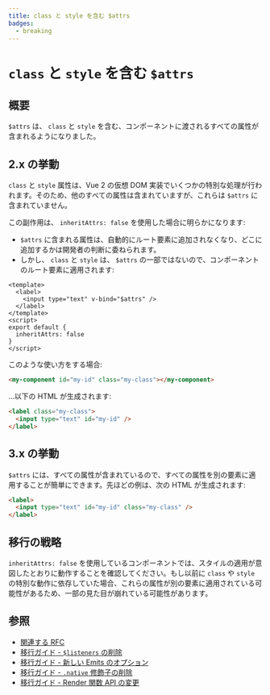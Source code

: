 ```yaml
---
title: class と style を含む $attrs
badges:
  - breaking
---
```


# `class` と `style` を含む `$attrs` <MigrationBadges :badges="$frontmatter.badges" />

## 概要

`$attrs` は、 `class` と `style` を含む、コンポーネントに渡されるすべての属性が含まれるようになりました。

## 2.x の挙動

`class` と `style` 属性は、Vue 2 の仮想 DOM 実装でいくつかの特別な処理が行われます。そのため、他のすべての属性は含まれていますが、これらは `$attrs` に含まれていません。

この副作用は、 `inheritAttrs: false` を使用した場合に明らかになります:

- `$attrs` に含まれる属性は、自動的にルート要素に追加されなくなり、どこに追加するかは開発者の判断に委ねられます。
- しかし、 `class` と `style` は、 `$attrs` の一部ではないので、コンポーネントのルート要素に適用されます:

```vue
<template>
  <label>
    <input type="text" v-bind="$attrs" />
  </label>
</template>
<script>
export default {
  inheritAttrs: false
}
</script>
```

このような使い方をする場合:

```html
<my-component id="my-id" class="my-class"></my-component>
```

...以下の HTML が生成されます:

```html
<label class="my-class">
  <input type="text" id="my-id" />
</label>
```

## 3.x の挙動

`$attrs` には、すべての属性が含まれているので、すべての属性を別の要素に適用することが簡単にできます。先ほどの例は、次の HTML が生成されます:

```html
<label>
  <input type="text" id="my-id" class="my-class" />
</label>
```

## 移行の戦略

`inheritAttrs: false` を使用しているコンポーネントでは、スタイルの適用が意図したとおりに動作することを確認してください。もし以前に `class` や `style` の特別な動作に依存していた場合、これらの属性が別の要素に適用されている可能性があるため、一部の見た目が崩れている可能性があります。

## 参照

- [関連する RFC](https://github.com/vuejs/rfcs/blob/master/active-rfcs/0031-attr-fallthrough.md)
- [移行ガイド - `$listeners` の削除](./listeners-removed.md)
- [移行ガイド - 新しい Emits のオプション](./emits-option.md)
- [移行ガイド - `.native` 修飾子の削除](./v-on-native-modifier-removed.md)
- [移行ガイド - Render 関数 API の変更](./render-function-api.md)
